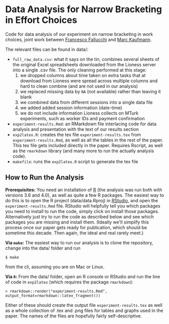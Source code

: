 # Data Analysis for Narrow Bracketing in Effort Choices

Code for data analysis of our experiment on narrow bracketing in work choices, joint work between [Francesco Fallucchi](https://sites.google.com/site/francescofallucchi/) and [Marc Kaufmann](https://trichotomy.xyz/).

The relevant files can be found in data/:

- `full_raw_data.csv`: what it says on the tin, combines several sheets of the original Excel spreadsheets downloaded from the Lioness server into a single .csv file. The only cleaning performed at this stage:
    1. we dropped columns about time taken on extra tasks that at download from Lioness were spread across multiple columns and hard to clean combine (and are not used in our analysis)
    2. we replaced missing data by `NA` (not available) rather than leaving it blank
    3. we combined data from different sessions into a single data file
    4. we added added session information (date-time)
    5. we do not include information Lioness collects on MTurk experiments, such as worker IDs and payment confirmation
- `experiment-results.Rmd`: an RMarkdown file interlacing code for data analysis and presentation with the text of our results section
- `exp2latex.R`: creates the tex file `experiment-results.tex` from `experiment-results.Rmd`, as well as all the tables in the rest of the paper. This tex file gets included directly in the paper. Requires Rscript, as well as the `rmarkdown` library (and many more to run the actually analysis code).
- `makefile`: runs the `exp2latex.R` script to generate the tex file

## How to Run the Analysis

**Prerequisites:** You need an installation of [R](https://www.r-project.org/) (the analysis was run both with versions 3.6 and 4.0), as well as quite a few R packages. The easiest way to do this is to open the R project (data/data.Rproj) in [RStudio](https://rstudio.com/), and open the `experiment-results.Rmd` file. RStudio will helpfully tell you which packages you need to install to run the code, simply click on install those packages. Alternatively just try to run the code as described below and see which packages you are missing and install them. (Ideally we'll simplify this process once our paper gets ready for publication, which should be sometime this decade. Then again, the ideal and real rarely meet.)

**Via `make`:** The easiest way to run our analysis is to clone the repository, change into the data/ folder and run

    $ make

from the cli, assuming you are on Mac or Linux. 

**Via `R`:** From the data/ folder, open an R console or RStudio and run the line of code in `exp2latex` (which requires the package `rmarkdown`):

    > rmarkdown::render("experiment-results.Rmd", output_format=rmarkdown::latex_fragment())

Either of these should create the output file `experiment-results.tex` as well as a whole collection of .tex and .png files for tables and graphs used in the paper. The names of the files are hopefully fairly self-descriptive.
